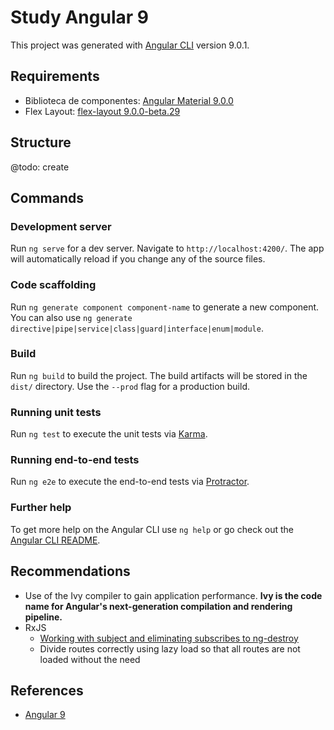 # Study Angular 9

This project was generated with [Angular CLI](https://github.com/angular/angular-cli) version 9.0.1.

## Requirements

- Biblioteca de componentes: [Angular Material 9.0.0](https://material.angular.io)
- Flex Layout: [flex-layout 9.0.0-beta.29](https://github.com/angular/flex-layout)

## Structure

@todo: create

## Commands

### Development server

Run `ng serve` for a dev server. Navigate to `http://localhost:4200/`. The app will automatically reload if you change any of the source files.

### Code scaffolding

Run `ng generate component component-name` to generate a new component. You can also use `ng generate directive|pipe|service|class|guard|interface|enum|module`.

### Build

Run `ng build` to build the project. The build artifacts will be stored in the `dist/` directory. Use the `--prod` flag for a production build.

### Running unit tests

Run `ng test` to execute the unit tests via [Karma](https://karma-runner.github.io).

### Running end-to-end tests

Run `ng e2e` to execute the end-to-end tests via [Protractor](http://www.protractortest.org/).

### Further help

To get more help on the Angular CLI use `ng help` or go check out the [Angular CLI README](https://github.com/angular/angular-cli/blob/master/README.md).

## Recommendations

- Use of the Ivy compiler to gain application performance. **Ivy is the code name for Angular's next-generation compilation and rendering pipeline.**
- RxJS
  - [Working with subject and eliminating subscribes to ng-destroy](https://rxjs-dev.firebaseapp.com/guide/subject)
  - Divide routes correctly using lazy load so that all routes are not loaded without the need

## References

- [Angular 9](https://angular.io/guide/setup-local)